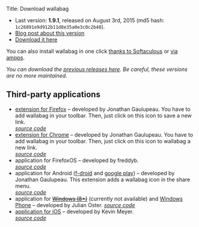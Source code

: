 Title: Download wallabag 

* Last version: **1.9.1**, released on August 3rd, 2015 (md5 hash: `1c26891e9d912b11d8e35a0e3c0c2b40`).
* [Blog post about this version]({filename}/20150803-wallabag-v1.9.1-released.md)
* [Download it here](http://wllbg.org/latest)

You can also install wallabag in one click [thanks to Softaculous](http://www.softaculous.com/apps/others/wallabag) or [via ampps](http://www.ampps.com/apps/others/wallabag).

*You can download the [previous releases here](https://github.com/wallabag/wallabag/releases). Be careful, these versions are no more maintained.*

## Third-party applications

* [extension for Firefox](https://addons.mozilla.org/firefox/addon/wallabag/) – developed by Jonathan Gaulupeau.
You have to add wallabag in your toolbar. Then, just click on this icon to save a new link.  
*[source code](https://github.com/wallabag/firefox-ext)*
* [extension for Chrome](https://chrome.google.com/webstore/detail/wallabag/bepdcjnnkglfjehplaogpoonpffbdcdj) – developed by Jonathan Gaulupeau.
You have to add wallabag in your toolbar. Then, just click on this icon to wallabag a new link.  
*[source code](https://github.com/wallabag/chrome-ext)*
* application for FirefoxOS – developed by freddyb.  
*[source code](https://github.com/wallabag/wallabag-fxos)*
* application for Android ([f-droid](https://f-droid.org/app/fr.gaulupeau.apps.InThePoche) and [google play](https://play.google.com/store/apps/details?id=fr.gaulupeau.apps.InThePoche)) – developed by Jonathan Gaulupeau.
This extension adds a wallabag icon in the share menu.  
*[source code](https://github.com/wallabag/android-app)*
* application for ~~[Windows (8+)](http://apps.microsoft.com/windows/app/wallabag/f551b9c4-7346-4509-ae46-c6167c705a30)~~ (currently not available) and [Windows Phone](http://www.windowsphone.com/s?appid=d5226cf1-f422-4e00-996c-88e9c5233332) – developed by Julian Oster.
*[source code](https://github.com/wallabag/windows-app)*
* [application for iOS](https://itunes.apple.com/app/wallabag/id828331015?mt=8) – developed by Kevin Meyer.  
*[source code](https://github.com/wallabag/ios-app)*
